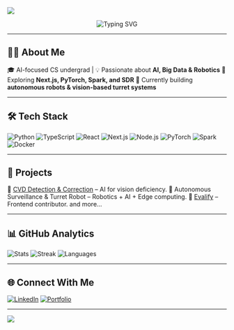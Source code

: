 <img src="https://capsule-render.vercel.app/api?type=waving&color=gradient&height=200&section=header&text=Hi%20I'm%20Gowtham%20👋&fontSize=40&fontAlignY=35&animation=twinkling" />

<p align="center">
  <img src="https://readme-typing-svg.herokuapp.com?font=Fira+Code&size=24&pause=1000&color=00C6FF&center=true&vCenter=true&width=600&lines=AI+Engineer+in+Progress+🤖;Fullstack+Developer+💻;Robotics+Enthusiast+🔧;Big+Data+Explorer+📊;Always+Learning+New+Things+🚀" alt="Typing SVG" />
</p>

---

## 👨‍💻 About Me

🎓 AI-focused CS undergrad | 💡 Passionate about **AI, Big Data & Robotics**
🚀 Exploring **Next.js, PyTorch, Spark, and SDR**
🤖 Currently building **autonomous robots & vision-based turret systems**

---

## 🛠️ Tech Stack

![Python](https://img.shields.io/badge/-Python-3776AB?logo=python\&logoColor=white)
![TypeScript](https://img.shields.io/badge/-TypeScript-3178C6?logo=typescript\&logoColor=white)
![React](https://img.shields.io/badge/-React-61DAFB?logo=react\&logoColor=black)
![Next.js](https://img.shields.io/badge/-Next.js-000000?logo=next.js\&logoColor=white)
![Node.js](https://img.shields.io/badge/-Node.js-339933?logo=node.js\&logoColor=white)
![PyTorch](https://img.shields.io/badge/-PyTorch-EE4C2C?logo=pytorch\&logoColor=white)
![Spark](https://img.shields.io/badge/-Apache%20Spark-E25A1C?logo=apachespark\&logoColor=white)
![Docker](https://img.shields.io/badge/-Docker-2496ED?logo=docker\&logoColor=white)

---

## 🚀 Projects

🔹 [CVD Detection & Correction](https://github.com/GowthamDhanaraju/CVD-detection-and-correction) – AI for vision deficiency.
🔹 Autonomous Surveillance & Turret Robot – Robotics + AI + Edge computing.
🔹 [Evalify](https://github.com/evalify/evalify-frontend) – Frontend contributor.
and more...

---

## 📊 GitHub Analytics

![Stats](https://github-readme-stats.vercel.app/api?username=GowthamDhanaraju\&show_icons=true\&theme=tokyonight)
![Streak](https://streak-stats.demolab.com?user=GowthamDhanaraju\&theme=tokyonight\&border_radius=5)
![Languages](https://github-readme-stats.vercel.app/api/top-langs/?username=GowthamDhanaraju\&layout=compact\&theme=tokyonight)

---

## 🌐 Connect With Me

[![LinkedIn](https://img.shields.io/badge/LinkedIn-blue?logo=linkedin\&logoColor=white)](https://www.linkedin.com/)
[![Portfolio](https://img.shields.io/badge/Portfolio-black?logo=firefox\&logoColor=white)](https://yourwebsite.com)

---

<img src="https://capsule-render.vercel.app/api?type=waving&color=gradient&height=100&section=footer" />  
